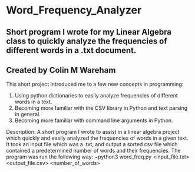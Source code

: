 # Word_Frequency_Analyzer
Short program I wrote for my Linear Algebra class to quickly analyze the frequencies of different words in a .txt document.
---------------------------------------------------
 Created by Colin M Wareham
---------------------------------------------------
This short project introduced me to a few new concepts in programming:
1. Using python dictionaries to easily analyze frequencies of different words in a text.
2. Becoming more familiar with the CSV library in Python and text parsing in general.
3. Becoming more familiar with command line arguments in Python.

Description:
A short program I wrote to assist in a linear algebra project which quickly and easily analyzed the frequencies of words in a given text.
It took an input file which was a .txt, and output a sorted csv file which contained a predetermined number of words and their frequencies.
The program was run the following way: ~python3 word_freq.py <input_file.txt> <output_file.csv> <number_of_words>
